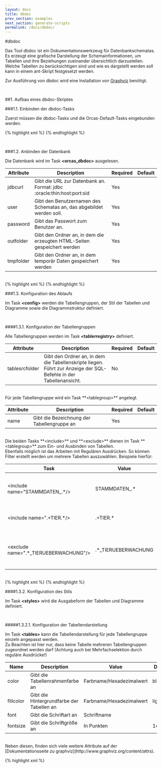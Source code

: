 ```yaml
---
layout: docs
title: dbdoc
prev_section: examples
next_section: generate-scripts
permalink: /docs/dbdoc/
---
```


#dbdoc

Das Tool dbdoc ist ein Dokumentationswerkzeug für Datenbankschematas. Es erzeugt eine grafische Darstellung der Schemainformationen, um Tabellen und ihre Beziehungen zueinander übersichtlich darzustellen.
<br/>Welche Tabellen zu berücksichtigen sind und wie es dargstellt werden soll kann in einem ant-Skript festgesetzt werden.

Zur Ausführung von dbdoc wird eine Installation von [Graphviz](http://www.graphviz.org/Download_windows.php) benötigt.

<br/>

##1. Aufbau eines dbdoc-Skriptes

###1.1. Einbinden der dbdoc-Tasks

Zuerst müssen die dbdoc-Tasks und die Orcas-Default-Tasks eingebunden werden.

{% highlight xml %}
<import file="${orcas_dir}/orcas_default_tasks.xml"/>
<import file="${orcas_dbdoc_dir}/orcas_dbdoc_tasks.xml"/>
{% endhighlight %}

<br/>

###1.2. Anbinden der Datenbank

Die Datenbank wird im Task **&lt;orcas_dbdoc&gt;** ausgelesen.

|Attribute|Description|Required|Default|
|---------|-----------|--------|-------|
|jdbcurl  |Gibt die URL zur Datenbank an. <br/>Format: jdbc :oracle:thin:host:port:sid|Yes||
|user     |Gibt den Benutzernamen des Schematas an, das abgebildet werden soll.|Yes||
|password |Gibt das Passwort zum Benutzer an. |Yes||
|outfolder|Gibt den Ordner an, in dem die erzeugten HTML-Seiten gespeichert werden|Yes||
|tmpfolder|Gibt den Ordner an, in dem temporär Daten gespeichert werden |Yes||

<br/>
{% highlight xml %}
<orcas_dbdoc jdbcurl="${jdbc_url}" user="${demo_user}" password="${demo_password}" outfolder="${output}" tmpfolder="${tmpdir}/">
{% endhighlight %}

<br/>

###1.3. Konfiguration des Ablaufs

Im Task **&lt;config&gt;** werden die Tabellengruppen, der Stil der Tabellen und Diagramme sowie die Diagrammstruktur definiert.

<br/>

####1.3.1. Konfiguration der Tabellengruppen

Alle Tabellengruppen werden im Task **&lt;tablerregistry&gt;** definiert.

|Attribute|Description|Required|Default|
|---------|-----------|--------|-------|
|tablesrcfolder|Gibt den Ordner an, in dem die Tabellenskripte liegen. <br/>Führt zur Anzeige der SQL-Befehle in der Tabellenansicht.|No||

<br/>
Für jede Tabellengruppe wird ein Task **&lt;tablegroup&gt;** angelegt.

|Attribute|Description|Required|Default|
|---------|-----------|--------|-------|
|name     |Gibt die Bezeichnung der Tabellengruppe an|Yes||

<br/>
Die beiden Tasks **&lt;include&gt;** und **&lt;exclude&gt;** dienen im Task **&lt;tablegroup&gt;** zum Ein- und Ausbinden von Tabellen.
<br/>Ebenfalls möglich ist das Arbeiten mit Regulären Ausdrücken. So können Filter erstellt werden um mehrere Tabellen auszuwählen.
Beispiele hierfür:

|Task|Value|Bedeutung|
|----|-----|---------|
|&lt;include name="STAMMDATEN_.*/&gt;|STAMMDATEN_.*|Alle Tabellen mit dem Präfix "Stammdaten_" werden der Tabellengruppe ADRESSE zugeordnet.|
|&lt;include name=".+TIER.*/&gt;|.+TIER.*|Alle Tabellen deren Bezeichnung "TIER" enthält (Wortanfang/-mitte/-ende)|
|&lt;exclude name=".*_TIERUEBERWACHUNG"/&gt;|.*_TIERUEBERWACHUNG|Alle Tabellen mit dem Suffic "_TIERUEBERWACHUNG" werden NICHT in die Tabellengruppe TIER aufgenommen|

<br/>
{% highlight xml %}
<tableregistry tablesrcfolder="tables">

  <tablegroup name="TIERABGANG">
    <include name=".*ABGANG.*"/>
    <include name="TIEREIGENTUEMER"/>
  </tablegroup>

  <tablegroup name="SCHLACHTUNG">
    <include name="SCHLACHT.*"/>
    <include name="TYP_HANDELSKLASSE"/>
    <include name="TYP_TIERKATEGORIE"/>
</tablegroup>
{% endhighlight %}

<br/>

####1.3.2. Konfiguration des Stils

Im Task **&lt;styles&gt;** wird die Ausgabeform der Tabellen und Diagramme definiert.

<br/>

#####1.3.2.1. Konfiguration der Tabellendarstellung

Im Task **&lt;tables&gt;** kann die Tabellendarstellung für jede Tabellengruppe einzeln angepasst werden.
<br/>Zu Beachten ist hier nur, dass keine Tabelle mehreren Tabellengruppen zugeordnet werden darf (Achtung auch bei Mehrfachselektion durch reguläre Ausdrücke!)

|Name|Description|Value|Default|
|----|-----------|--------|-------|
|color|Gibt die Tabellenrahmenfarbe an|Farbname/Hexadezimalwert|black|
|fillcolor|Gibt die Hintergrundfarbe der Tabellen an|Farbname/Hexadezimalwert|lightgrey|
|font|Gibt die Schriftart an|Schriftname||
|fontsize|Gibt die Schriftgröße an|In Punkten|14|

<br/>
Neben diesen, finden sich viele weitere Attribute auf der [Dokumentationsseite zu graphviz](http://www.graphviz.org/content/attrs).

{% highlight xml %}
<tables>
  <style name="fillcolor" value="#FFE500" tablegroup="TIER"/>
  <style name="fontsize"  value="18"      tablegroup="TIER"/>
  <style name="color"     value="green"   tablegroup="TIER"/>
  <style name="fillcolor" value="#FFE500" tablegroup="TIERNUMMERN"/>
  <style name="fillcolor" value="#FF6600" tablegroup="BETRIEBSSTAETTE"/>
  <style name="fillcolor" value="#FF9900" tablegroup="ADRESSE"/>
</tables>
{% endhighlight %}

<br/>

#####1.3.2.2. Konfiguration der Diagrammdarstellung

Alle Stilgruppen werden im Task **&lt;diagrams&gt;** definiert und können im nächsten Schritt, der Diagrammerzeugung im Task **&lt;diagram&gt;** ausgewählt werden.
<br/>Für jede Stilgruppe wird ein Task **&lt;stylegroup&gt;** angelegt.

|Name|Description|Value|Default|
|----|-----------|--------|-------|
|dotexecutable|Stilgruppenvorlage|Name der Stilgruppe|dot|

<br/>
Es gibt sechs verschiedene Stilgruppen:

<table>
  <tr>
    <td><b>dot</b></td>
    <td><b>fdp</b></td>
    <td><b>sfdp</b></td>
  </tr>
  <tr>
    <td><img src="{{site.baseurl}}/assets/Tables_dot.jpg"/></td>
    <td><img src="{{site.baseurl}}/assets/Tables_fdp.jpg"/></td>
    <td><img src="{{site.baseurl}}/assets/Tables_sfdp.jpg"/></td>
  </tr>
  <tr>
    <td><b>circo</b></td>
    <td><b>neato</b></td>
    <td><b>twopi</b></td>
  </tr>
  <tr>
    <td><img src="{{site.baseurl}}/assets/Tables_circo.jpg"/></td>
    <td><img src="{{site.baseurl}}/assets/Tables_neato.jpg"/></td>
    <td><img src="{{site.baseurl}}/assets/Tables_twopi.jpg"/></td>
  </tr>
</table>

<br/>
Jede Stilgruppe kann mit dem Task **&lt;style&gt;** angepasst werden.
<br/>Mögliche Parameter sind:

|Name|Description|Value|Default|
|----|-----------|-----|-------|
|overlap|Definiert, ob sich Tabellen bei der Darstellung überlappen dürfen|true/false|false|
|nodesep|Gibt den horizontalen Abstand zwischen Tabellen in Inches an. (Nur gültig bei dot).|1-n|1|
|ranksep|Gibt den vertikalen Abstand zwischen Tabellen in Inches an. (Nur gültig bei dot und twopi)|1-n|2|
|splines|Legt fest, wie und ob Verbindungen zwischen Tabellen dargestellt werden. |(leer), true, false, polyline|polyline|

<br/>
Neben diesen finden sich viele weitere Attribute auf der [Dokumentationsseite zu graphviz](http://www.graphviz.org/content/attrs). Es werden jedoch nicht alle Attribute von allen Stilgruppen unterstützt.

{% highlight xml %}
<diagrams>
  <stylegroup name="style1" dotexecutable="dot">
    <style name="nodesep" value="1"/>
    <style name="ranksep" value="1"/>
    <style name="splines" value="polyline"/>
  </stylegroup>
</diagrams>
{% endhighlight %}

<br/>

####1.3.3. Konfiguration der Diagrammstruktur

Im Task **&lt;diagram&gt;** können die Bezeichnungen und die Hierarchie der Diagramme festgelegt werden.

|Attribute|Description|Required|Default|
|---------|-----------|--------|-------|
|label    |Diagrammtitel, kann frei gewählt werden.|Yes||
|stylegroup|Auswahl einer angelegten Stilgruppe |No||
|subinnclude|Gibt die Diagrammdarstellungsform an. <br/>(diagrams_only/diagrams_with_tables/tables)|No||
|tablegroup|Gibt die zum Diagramm gehörenden Tabellen/-gruppen an.|No||

<br/>
Die drei Diagrammdarstellungsformen unterscheiden sich im Umfang der anzuzeigenden Inhalte.

<table>
  <tr>
    <td>
      <b>diagrams_only</b>
      <br/>
      <img src="{{site.baseurl}}/assets/Diagrams_only.jpg"/>
    </td>
    <td>
      Hier werden hierarchisch unterliegende Diagramme mit ihren beinhaltenden Tabellengruppen, sowie deren Verknüpfung zueinander angezeigt.
      <br/>Einzelne Tabellen werden nicht dargestellt.
      <br/>(Hauptsächlich für das Hauptdiagramm interessant)
    </td>
  </tr>
  <tr>
    <td>
    <b>diagrams_with_tables</b>
      <br/>
      <img src="{{site.baseurl}}/assets/Diagrams_with_tables.jpg"/>
    </td>
    <td>
      Hier werden hierarchisch unterliegende Diagramme mit zugehörigen Tabellen, sowie deren Verknüpfung zueinander, angezeigt.
      <br/>(Fehleranfällige Darstellung)
    </td>
  </tr>
  <tr>
    <td>
    <b>tables</b>
      <br/>
      <img src="{{site.baseurl}}/assets/Tables_dot.jpg"/>
    </td>
    <td>
      Hier werden alle hierarchisch unterliegende Tabellen mit deren Verknüpfung zueinander angezeigt.
      <br/>Unterliegende Diagrammstrukturen werden nicht berücksichtigt.
      <br/>(Bei vielen Tabellen schnell unübersichtlich)
    </td>
  </tr>
</table>

<br/>
Die Diagrammhierarchie wird mit der Verschachtelung des **&lt;diagram&gt;** Tasks erreicht.
<br/> das Hauptdiagramm, welches alle weiteren Diagramme beinhaltet, sollte die Darstellungsform "diagrams_only" gewählt werden, um eine übersichtliche Darstellung zu erreichen.
<br/>Um alle Tabellengruppen auszuwählen, wird bei "tablegroup" der Wert auf ".*" gesetzt.

{% highlight xml %}
<diagram label="Milcherzeugung" stylegroup="style1" subinnclude="diagrams_only" tablegroup=".*"/>
{% endhighlight %}

Würde man dies ausführen, werden (da keine weiteren, hierarchisch unterliegenden, Diagramme angelegt sind) alle Tabellengruppen mit zugehörigen Tabellen geladen und angezeigt.
<br/>Bei einer großen Anzahl an eingebundenen Tabellen kann dies schnell unübersichtlich wirken.
<br/>Deshalb können Tabellengruppen in Diagramme zusammengefasst werden, die dem Hauptdiagramm hierarchisch unterliegen.

Am Beispiel der Welt würde ein Diagramm "Die Welt" angelegt werden. Diesem Diagramm unterliegen die Diagramme der einzelnen Kontinente. Dem Kontinent-Diagramm die Diagramme der Staaten usw.

{% highlight xml %}
<diagram label="Die Welt" subinnclude="diagrams_only" tablegroup=".*">

  <diagram label="Europa" subinnclude="diagrams_with_tables">
    <diagram label="Deutschland" subinnclude="tables">
      <diagram label="Baden_Wuerttemberg" tablegroup="Baden_Wuerttemberg"/>
      <diagram label="Bayern" tablegroup="Bayern"/>
    </diagram>
    <diagram label="Spanien" tablegroup="Spanien"/>
  </diagram>

  <diagram label="Suedamerika" subinnclude="tables">
    <diagram label="Brasilien" tablegroup="Brasilien"/>
    <diagram label="Chile" tablegroup="Chile"/>
    <diagram label="Kolumbien" tablegroup="Kolumbien"/>
  </diagram>

</diagram>
{% endhighlight %}

Führt man diesen Code aus, ist dies das Diagramm "Europa" mit den unterteilten Diagrammen Spanien und Deutschland (Deutschland ist wiederum unterteilt in die Bundesländer Bayern und Baden Württemberg).
![]({{site.baseurl}}/assets/Europa.jpg)

##Beispielprojekt dbdoc_demo

Ein Beispielprojekt lässt sich unter examples\dbdoc_demo\build.xml finden, ausführen, und als Grundlage für eigene Projekte verwenden.
<br/>Als Beispieldatenschemata wurde ein Datenmodell für die Milcherzeugung verwendet.
<br/>Hier ist das Hauptdiagramm abgebildet.Die grauen Rechtecke stellen hierarchisch untergeordnete Diagramme dar.
![]({{site.baseurl}}/assets/Diagrams_only.jpg)

<br/>
Diese können ausgewählt werden und bieten auf einer extra Seite eine Darstellung der Tabellengruppe an.

![]({{site.baseurl}}/assets/Unterdiagramm.jpg)

<br/>
Auch einzelne Tabellen können ausgewählt werden und zeigen bei eingebundenen Tabellenordner die zugehörigen SQL-Befehle an.

![]({{site.baseurl}}/assets/abgang_hat_praemie.jpg)

